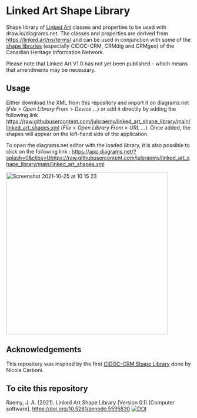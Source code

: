 # Linked Art Shape Library
Shape library of [Linked Art](https://linked.art/) classes and properties to be used with draw.io/diagrams.net. The classes and properties are derived from https://linked.art/ns/terms/ and can be used in conjunction with some of the [shape libraries](https://github.com/chin-rcip/diagrams.net_libraries) (especially CIDOC-CRM, CRMdig and CRMgeo) of the Canadian Heritage Information Network. 

Please note that Linked Art V1.0 has not yet been published - which means that amendments may be necessary. 

## Usage
Either download the XML from this repository and import it on diagrams.net (_File_ > _Open Library From_ > _Device ..._) or add it directily by adding the following link https://raw.githubusercontent.com/julsraemy/linked_art_shape_library/main/linked_art_shapes.xml (_File_ > _Open Library From_ > _URL ..._). Once added, the shapes will appear on the left-hand side of the application.

To open the diagrams.net editor with the loaded library, it is also possible to click on the following link : https://app.diagrams.net/?splash=0&clibs=Uhttps://raw.githubusercontent.com/julsraemy/linked_art_shape_library/main/linked_art_shapes.xml

<img width="440" alt="Screenshot 2021-10-25 at 10 15 23" src="https://user-images.githubusercontent.com/17925031/138659375-4b1ed4e7-ebdf-47d9-a8e6-4e58cef2d18f.png">


## Acknowledgements 
This repository was inspired by the first [CIDOC-CRM Shape Library](https://github.com/ncarboni/Shapes_CIDOC-CRM) done by Nicola Carboni. 

## To cite this repository
Raemy, J. A. (2021). Linked Art Shape Library (Version 0.1) [Computer software]. https://doi.org/10.5281/zenodo.5595830
[![DOI](https://zenodo.org/badge/420909045.svg)](https://zenodo.org/badge/latestdoi/420909045)


